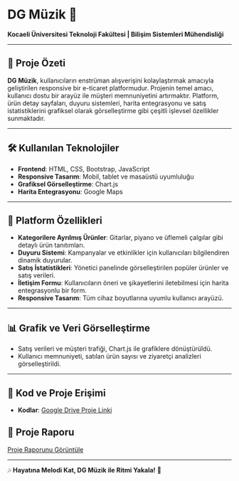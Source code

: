 # DG Müzik 🎵

**Kocaeli Üniversitesi Teknoloji Fakültesi | Bilişim Sistemleri Mühendisliği**

---

## 📌 Proje Özeti
**DG Müzik**, kullanıcıların enstrüman alışverişini kolaylaştırmak amacıyla geliştirilen responsive bir e-ticaret platformudur. Projenin temel amacı, kullanıcı dostu bir arayüz ile müşteri memnuniyetini artırmaktır. Platform, ürün detay sayfaları, duyuru sistemleri, harita entegrasyonu ve satış istatistiklerini grafiksel olarak görselleştirme gibi çeşitli işlevsel özellikler sunmaktadır.

---

## 🛠️ Kullanılan Teknolojiler
- **Frontend**: HTML, CSS, Bootstrap, JavaScript
- **Responsive Tasarım**: Mobil, tablet ve masaüstü uyumluluğu
- **Grafiksel Görselleştirme**: Chart.js
- **Harita Entegrasyonu**: Google Maps

---

## 🚀 Platform Özellikleri
- **Kategorilere Ayrılmış Ürünler**: Gitarlar, piyano ve üflemeli çalgılar gibi detaylı ürün tanıtımları.
- **Duyuru Sistemi**: Kampanyalar ve etkinlikler için kullanıcıları bilgilendiren dinamik duyurular.
- **Satış İstatistikleri**: Yönetici panelinde görselleştirilen popüler ürünler ve satış verileri.
- **İletişim Formu**: Kullanıcıların öneri ve şikayetlerini iletebilmesi için harita entegrasyonlu bir form.
- **Responsive Tasarım**: Tüm cihaz boyutlarına uyumlu kullanıcı arayüzü.

---

## 📊 Grafik ve Veri Görselleştirme
- Satış verileri ve müşteri trafiği, Chart.js ile grafiklere dönüştürüldü.
- Kullanıcı memnuniyeti, satılan ürün sayısı ve ziyaretçi analizleri görselleştirildi.

---

## 📂 Kod ve Proje Erişimi
- **Kodlar**: [Google Drive Proje Linki](https://drive.google.com/drive/folders/1jDQNPED_2Lo8AChtvYUAUJF64QSJB_XE?usp=drive_link)

## 📄 Proje Raporu
[Proje Raporunu Görüntüle](https://github.com/DeryaGelmez/DGM-zik/221307055.pdf)

---

🎶 **Hayatına Melodi Kat, DG Müzik ile Ritmi Yakala!** 🎵
